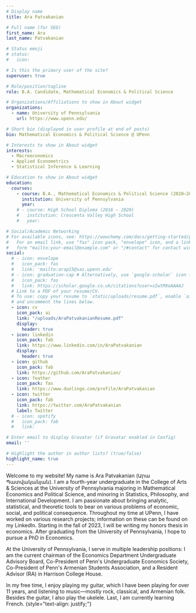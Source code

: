 ```yaml
---
# Display name
title: Ara Patvakanian

# Full name (for SEO)
first_name: Ara
last_name: Patvakanian

# Status emoji
# status:
#   icon:

# Is this the primary user of the site?
superuser: true

# Role/position/tagline
role: B.A. Candidate, Mathematical Economics & Political Science

# Organizations/Affiliations to show in About widget
organizations:
  - name: University of Pennsylvania
    url: https://www.upenn.edu/

# Short bio (displayed in user profile at end of posts)
bio: Mathematical Economics & Political Science @ UPenn

# Interests to show in About widget
interests:
  - Macroeconomics
  - Applied Econometrics
  - Statistical Inference & Learning

# Education to show in About widget
education:
  courses:
    - course: B.A., Mathematical Economics & Political Science (2020–2024)
      institution: University of Pennsylvania 
      year: 
    # - course: High School Diploma (2016 – 2020)
    #   institution: Crescenta Valley High School
    #   year:

# Social/Academic Networking
# For available icons, see: https://wowchemy.com/docs/getting-started/page-builder/#icons
#   For an email link, use "fas" icon pack, "envelope" icon, and a link in the
#   form "mailto:your-email@example.com" or "/#contact" for contact widget.
social:
  # - icon: envelope
  #   icon_pack: fas
  #   link: 'mailto:arap15@sas.upenn.edu'
  # - icon: graduation-cap # Alternatively, use `google-scholar` icon from `ai` icon pack
  #   icon_pack: fas
  #   link: https://scholar.google.co.uk/citations?user=sIwtMXoAAAAJ
  # Link to a PDF of your resume/CV.
  # To use: copy your resume to `static/uploads/resume.pdf`, enable `ai` icons in `params.yaml`,
  # and uncomment the lines below.
  - icon: cv
    icon_pack: ai
    link: "/uploads/AraPatvakanianResume.pdf"
    display:
      header: true
  - icon: linkedin
    icon_pack: fab
    link: https://www.linkedin.com/in/AraPatvakanian
    display:
      header: true
  - icon: github
    icon_pack: fab
    link: https://github.com/AraPatvakanian/
  - icon: feather
    icon_pack: fas
    link: https://www.duolingo.com/profile/AraPatvakanian
  - icon: twitter
    icon_pack: fab
    link: https://twitter.com/AraPatvakanian
    label: Twitter
  # - icon: spotify
  #   icon_pack: fab
  #   link: 

# Enter email to display Gravatar (if Gravatar enabled in Config)
email: ''

# Highlight the author in author lists? (true/false)
highlight_name: true
---
```


Welcome to my website! My name is Ara Patvakanian (Արա Պատվականյան). I am a fourth-year undergraduate in the College of Arts & Sciences at the University of Pennsylvania majoring in Mathematical Economics and Political Science, and minoring in Statistics, Philosophy, and International Development. I am passionate about bringing analytic, statistical, and theoretic tools to bear on various problems of economic, social, and political consequence. Throughout my time at UPenn, I have worked on various research projects; information on these can be found on my LinkedIn. Starting in the fall of 2023, I will be writing my honors thesis in economics. After graduating from the University of Pennsylvania, I hope to pursue a PhD in Economics.

At the University of Pennsylvania, I serve in multiple leadership positions: I am the current chairman of the Economics Department Undergraduate Advisory Board, Co-President of Penn's Undergraduate Economics Society, Co-President of Penn's Armenian Students Association, and a Resident Advisor (RA) in Harrison College House.

In my free time, I enjoy playing my guitar, which I have been playing for over 11 years, and listening to music—mostly rock, classical, and Armenian folk. Besides the guitar, I also play the ukelele. Last, I am currently learning French.
{style="text-align: justify;"}
